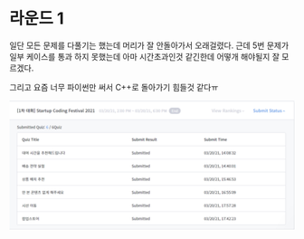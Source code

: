 <!-- @format -->

# 라운드 1

일단 모든 문제를 다풀기는 했는데 머리가 잘 안돌아가서 오래걸렸다.
근데 5번 문제가 일부 케이스를 통과 하지 못했는데 아마 시간초과인것 같긴한데 어떻개 해야될지 잘 모르겠다.

그리고 요즘 너무 파이썬만 써서 C++로 돌아가기 힘들것 같다ㅠ

![결과](./round1.png)
